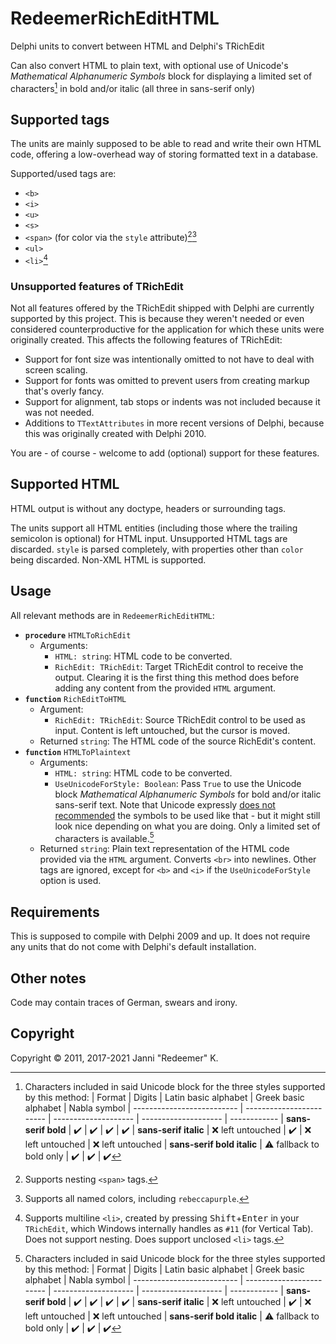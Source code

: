 # RedeemerRichEditHTML
Delphi units to convert between HTML and Delphi's TRichEdit

Can also convert HTML to plain text, with optional use of Unicode's _Mathematical Alphanumeric Symbols_ block for displaying a limited set of characters[^1] in bold and/or italic (all three in sans-serif only)

## Supported tags
The units are mainly supposed to be able to read and write their own HTML code, offering a low-overhead way of storing formatted text in a database.

Supported/used tags are:
* `<b>`
* `<i>`
* `<u>`
* `<s>`
* `<span>` (for color via the `style` attribute)[^2][^3]
* `<ul>`
* `<li>`[^4]

### Unsupported features of TRichEdit
Not all features offered by the TRichEdit shipped with Delphi are currently supported by this project. This is because they weren't needed or even considered counterproductive for the application for which these units were originally created. This affects the following features of TRichEdit:
* Support for font size was intentionally omitted to not have to deal with screen scaling.
* Support for fonts was omitted to prevent users from creating markup that's overly fancy.
* Support for alignment, tab stops or indents was not included because it was not needed.
* Additions to `TTextAttributes` in more recent versions of Delphi, because this was originally created with Delphi 2010.

You are - of course - welcome to add (optional) support for these features.

## Supported HTML
HTML output is without any doctype, headers or surrounding tags.

The units support all HTML entities (including those where the trailing semicolon is optional) for HTML input. Unsupported HTML tags are discarded. `style` is parsed completely, with properties other than `color` being discarded. Non-XML HTML is supported.

## Usage
All relevant methods are in `RedeemerRichEditHTML`:
- **`procedure`** `HTMLToRichEdit`
  - Arguments:
    - `HTML: string`: HTML code to be converted.
    - `RichEdit: TRichEdit`: Target TRichEdit control to receive the output. Clearing it is the first thing this method does before adding any content from the provided `HTML` argument.
- **`function`** `RichEditToHTML`
  - Argument:
    - `RichEdit: TRichEdit`: Source TRichEdit control to be used as input. Content is left untouched, but the cursor is moved.
  - Returned `string`: The HTML code of the source RichEdit's content.
- **`function`** `HTMLToPlaintext`
  - Arguments:
    - `HTML: string`: HTML code to be converted.
    - `UseUnicodeForStyle: Boolean`: Pass `True` to use the Unicode block _Mathematical Alphanumeric Symbols_ for bold and/or italic sans-serif text. Note that Unicode expressly [does not recommended](https://www.unicode.org/versions/Unicode13.0.0/ch22.pdf#G15993) the symbols to be used like that - but it might still look nice depending on what you are doing. Only a limited set of characters is available.[^1]
  - Returned `string`: Plain text representation of the HTML code provided via the `HTML` argument. Converts `<br>` into newlines. Other tags are ignored, except for `<b>` and `<i>` if the `UseUnicodeForStyle` option is used.

## Requirements
This is supposed to compile with Delphi 2009 and up. It does not require any units that do not come with Delphi's default installation.

## Other notes
Code may contain traces of German, swears and irony.

## Copyright
Copyright © 2011, 2017-2021 Janni "Redeemer" K.

[^1]: Characters included in said Unicode block for the three styles supported by this method:
      | Format                     | Digits                   | Latin basic alphabet | Greek basic alphabet | Nabla symbol
      | -------------------------- | ------------------------ | -------------------- | -------------------- | ------------
      | **sans-serif bold**        | ✔️                       | ✔️                  | ✔️                   | ✔️
      | **sans-serif italic**      | ❌ left untouched        | ✔️                  | ❌ left untouched    | ❌ left untouched
      | **sans-serif bold italic** | ⚠️ fallback to bold only | ✔️                  | ✔️                   | ✔️
[^2]: Supports nesting `<span>` tags.
[^3]: Supports all named colors, including `rebeccapurple`.
[^4]: Supports multiline `<li>`, created by pressing <kbd>Shift</kbd>+<kbd>Enter</kbd> in your `TRichEdit`, which Windows internally handles as `#11` (for Vertical Tab). Does not support nesting. Does support unclosed `<li>` tags.
